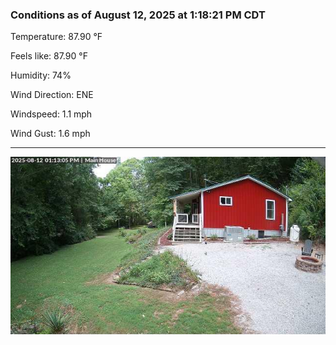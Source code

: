 ### Conditions as of August 12, 2025 at 1:18:21 PM CDT 

Temperature: 87.90 &deg;F

Feels like: 87.90 &deg;F

Humidity: 74%

Wind Direction: ENE

Windspeed: 1.1 mph

Wind Gust: 1.6 mph

---

<img src="./images/latest.jpeg"/>

